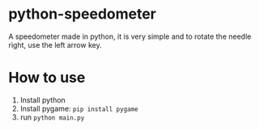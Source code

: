# python-speedometer
A speedometer made in python, it is very simple and to rotate the needle right, use the left arrow key.

# How to use
1. Install python
2. Install pygame: ```pip install pygame```
3. run ```python main.py```

